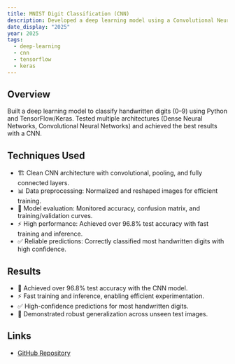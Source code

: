 ```yaml
---
title: MNIST Digit Classification (CNN)
description: Developed a deep learning model using a Convolutional Neural Network (CNN) to accurately recognize handwritten digits.
date_display: "2025"
year: 2025
tags:
  - deep-learning
  - cnn
  - tensorflow
  - keras
---
```


## Overview

Built a deep learning model to classify handwritten digits (0–9) using Python and TensorFlow/Keras.
Tested multiple architectures (Dense Neural Networks, Convolutional Neural Networks) and achieved the best results with a CNN.

## Techniques Used

- 🏗️ Clean CNN architecture with convolutional, pooling, and fully connected layers.
- 📊 Data preprocessing: Normalized and reshaped images for efficient training.
- 🤖 Model evaluation: Monitored accuracy, confusion matrix, and training/validation curves.
- ⚡ High performance: Achieved over 96.8% test accuracy with fast training and inference.
- ✅ Reliable predictions: Correctly classified most handwritten digits with high confidence.

## Results

- 🎯 Achieved over 96.8% test accuracy with the CNN model.
- ⚡ Fast training and inference, enabling efficient experimentation.
- ✅ High-confidence predictions for most handwritten digits.
- 🌟 Demonstrated robust generalization across unseen test images.

## Links

- [GitHub Repository](https://github.com/Devatva24/MNIST-Handwritten-Digit-Recognition-using-Neural-Network)
